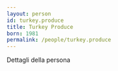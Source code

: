 ```yaml
---
layout: person
id: turkey.produce
title: Turkey Produce
born: 1981
permalink: /people/turkey.produce
---
```


Dettagli della persona 